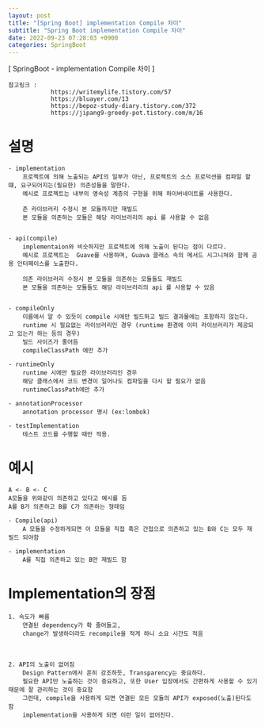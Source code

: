 ```yaml
---
layout: post
title: "[Spring Boot] implementation Compile 차이"
subtitle: "Spring Boot implementation Compile 차이"
date: 2022-09-23 07:28:03 +0900
categories: SpringBoot
---
```

[ SpringBoot - implementation Compile 차이 ]

	참고링크 : 
				https://writemylife.tistory.com/57
				https://bluayer.com/13
				https://bepoz-study-diary.tistory.com/372
				https://jipang9-greedy-pot.tistory.com/m/16



# 설명 
	- implementation 
		프로젝트에 의해 노출되는 API의 일부가 아닌, 프로젝트의 소스 프로덕션을 컴파일 할 떄, 요구되어지는(필요한) 의존성들을 말한다.  
		예시로 프로젝트는 내부의 영속성 계층의 구현을 위해 하이버네이트를 사용한다.
	
		존 라이브러리 수정시 본 모듈까지만 재빌드
		본 모듈을 의존하는 모듈은 해당 라이브러리의 api 를 사용할 수 없음
	 

	- api(compile)
		implementaion와 비슷하지만 프로젝트에 의해 노출이 된다는 점이 다르다.
		예시로 프로젝트는  Guave를 사용하며, Guava 클래스 속의 메서드 시그니쳐와 함께 공용 인터페이스를 노출한다.
	
		의존 라이브러리 수정시 본 모듈을 의존하는 모듈들도 재빌드
		본 모듈을 의존하는 모듈들도 해당 라이브러리의 api 를 사용할 수 있음


	- compileOnly
		이름에서 알 수 있듯이 compile 시에만 빌드하고 빌드 결과물에는 포함하지 않는다.
		runtime 시 필요없는 라이브러리인 경우 (runtime 환경에 이미 라이브러리가 제공되고 있는가 하는 등의 경우)	
		빌드 사이즈가 줄어듬
		compileClassPath 에만 추가 

	- runtimeOnly 
		runtime 시에만 필요한 라이브러리인 경우
		해당 클래스에서 코드 변경이 일어나도 컴파일을 다시 할 필요가 없음
		runtimeClassPath에만 추가

	- annotationProcessor
		annotation processor 명시 (ex:lombok)

	- testImplementation 
		테스트 코드를 수행할 때만 적용.



# 예시
	
	A <- B <- C
	A모듈을 위와같이 의존하고 있다고 예시를 듬
	A를 B가 의존하고 B를 C가 의존하는 형태임 

	- Compile(api) 
		A 모듈을 수정하게되면 이 모듈을 직접 혹은 간접으로 의존하고 있는 B와 C는 모두 재빌드 되야함
	
	- implementation
		A를 직접 의존하고 있는 B만 재빌드 함
	

# Implementation의 장점
	1. 속도가 빠름
		연결된 dependency가 확 줄어들고, 
		change가 발생하더라도 recompile을 적게 하니 소요 시간도 적음
 

	2. API의 노출이 없어짐
		Design Pattern에서 흔히 강조하듯, Transparency는 중요하다.
		필요한 API만 노출하는 것이 중요하고, 또한 User 입장에서도 간편하게 사용할 수 있기 때문에 잘 관리하는 것이 중요함
		그런데, compile을 사용하게 되면 연결된 모든 모듈의 API가 exposed(노출)된다도 함
		implementation을 사용하게 되면 이런 일이 없어진다.
	

